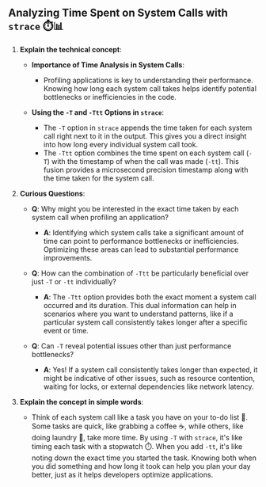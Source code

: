 **Analyzing Time Spent on System Calls with `strace`** ⏱️📊
---

1. **Explain the technical concept**:

   - **Importance of Time Analysis in System Calls**:
     - Profiling applications is key to understanding their performance. Knowing how long each system call takes helps identify potential bottlenecks or inefficiencies in the code.
   
   - **Using the `-T` and `-Ttt` Options in `strace`**:
     - The `-T` option in `strace` appends the time taken for each system call right next to it in the output. This gives you a direct insight into how long every individual system call took.
     - The `-Ttt` option combines the time spent on each system call (`-T`) with the timestamp of when the call was made (`-tt`). This fusion provides a microsecond precision timestamp along with the time taken for the system call.

2. **Curious Questions**:

   - **Q**: Why might you be interested in the exact time taken by each system call when profiling an application?
     - **A**: Identifying which system calls take a significant amount of time can point to performance bottlenecks or inefficiencies. Optimizing these areas can lead to substantial performance improvements.
   
   - **Q**: How can the combination of `-Ttt` be particularly beneficial over just `-T` or `-tt` individually?
     - **A**: The `-Ttt` option provides both the exact moment a system call occurred and its duration. This dual information can help in scenarios where you want to understand patterns, like if a particular system call consistently takes longer after a specific event or time.

   - **Q**: Can `-T` reveal potential issues other than just performance bottlenecks?
     - **A**: Yes! If a system call consistently takes longer than expected, it might be indicative of other issues, such as resource contention, waiting for locks, or external dependencies like network latency.

3. **Explain the concept in simple words**:

   - Think of each system call like a task you have on your to-do list 📝. Some tasks are quick, like grabbing a coffee ☕, while others, like doing laundry 🧺, take more time. By using `-T` with `strace`, it's like timing each task with a stopwatch ⏱️. When you add `-tt`, it's like noting down the exact time you started the task. Knowing both when you did something and how long it took can help you plan your day better, just as it helps developers optimize applications.
